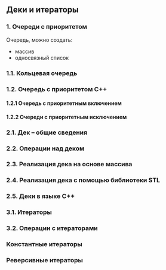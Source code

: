 ## Деки и итераторы
### 1. Очереди с приоритетом
Очередь, можно создать:
- массив
- односвязный список

### 1.1. Кольцевая очередь

### 1.2. Очередь с приоритетом С++

#### 1.2.1 Очередь с приоритетным включением

#### 1.2.2 Очереди с приоритетным исключением

### 2.1. Дек – общие сведения

### 2.2. Операции над деком

### 2.3. Реализация дека на основе массива

### 2.4. Реализация дека с помощью библиотеки STL

### 2.5. Деки в языке С++

### 3.1. Итераторы

### 3.2. Операции с итераторами

### Константные итераторы

### Реверсивные итераторы
